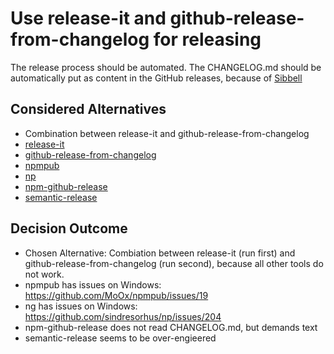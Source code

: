# Use release-it and github-release-from-changelog for releasing

The release process should be automated.
The CHANGELOG.md should be automatically put as content in the GitHub releases, because of [Sibbell](https://about.sibbell.com/)

## Considered Alternatives

* Combination between release-it and github-release-from-changelog
* [release-it](https://webpro.github.io/release-it/)
* [github-release-from-changelog](https://github.com/MoOx/github-release-from-changelog)
* [npmpub](https://github.com/MoOx/npmpub)
* [np](https://github.com/sindresorhus/np)
* [npm-github-release](https://github.com/bradyholt/npm-github-release)
* [semantic-release](https://github.com/semantic-release/semantic-release)

## Decision Outcome

* Chosen Alternative: Combiation between release-it (run first) and github-release-from-changelog (run second), because all other tools do not work.
* npmpub has issues on Windows: https://github.com/MoOx/npmpub/issues/19
* ng has issues on Windows: https://github.com/sindresorhus/np/issues/204
* npm-github-release does not read CHANGELOG.md, but demands text
* semantic-release seems to be over-engieered

